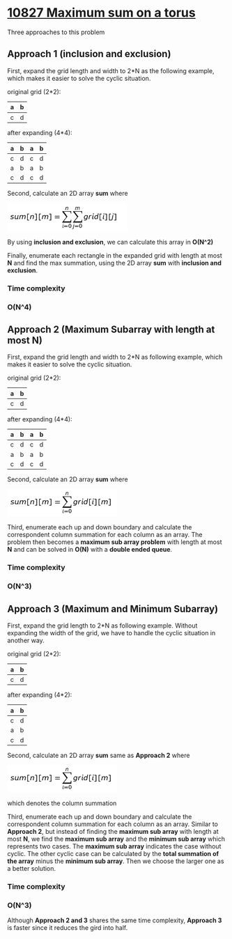 # [10827 Maximum sum on a torus](https://uva.onlinejudge.org/external/108/10827.pdf)
Three approaches to this problem
## Approach 1 (inclusion and exclusion)
First, expand the grid length and width to 2*N as the following example, which makes it easier to solve the cyclic situation.

original grid (2*2):

| a | b |
|---|---|
| c | d |

after expanding (4*4):

| a | b | a | b |
|---|---|---|---|
| c | d | c | d |
| a | b | a | b |
| c | d | c | d |

Second, calculate an 2D array **sum** where 

![image1](https://github.com/garylai00000/UVa-online-judge/blob/master/UVa10827/images/image1.png?raw=true)

By using **inclusion and exclusion**, we can calculate this array in **O(N^2)**

Finally, enumerate each rectangle in the expanded grid with length at most **N** and find the max summation, using the 2D array **sum** with **inclusion and exclusion**.

### Time complexity
### O(N^4) 

## Approach 2 (Maximum Subarray with length at most N)
First, expand the grid length and width to 2*N as following example, which makes it easier to solve the cyclic situation.

original grid (2*2):

| a | b |
|:-:|---|
| c | d |

after expanding (4*4):

| a | b | a | b |
|:-:|---|---|---|
| c | d | c | d |
| a | b | a | b |
| c | d | c | d |

Second, calculate an 2D array **sum** where 

![image2](https://github.com/garylai00000/UVa-online-judge/blob/master/UVa10827/images/image2.png?raw=true)


Third, enumerate each up and down boundary and calculate the correspondent column summation for each column as an array. The problem then becomes a **maximum sub array problem** with length at most **N** and can be solved in **O(N)** with a **double ended queue**.

### Time complexity
### O(N^3) 

## Approach 3 (Maximum and Minimum Subarray)
First, expand the grid length to 2*N as following example. Without expanding the width of the grid, we have to handle the cyclic situation in another way.

original grid (2*2):

| a | b |
|:-:|---|
| c | d |

after expanding (4*2):

| a | b | 
|:-:|---|
| c | d |
| a | b |
| c | d | 

Second, calculate an 2D array **sum**  same as **Approach 2** where 


![image2](https://github.com/garylai00000/UVa-online-judge/blob/master/UVa10827/images/image2.png?raw=true)

which denotes the column summation

Third, enumerate each up and down boundary and calculate the correspondent column summation for each column as an array. Similar to **Approach 2**, but instead of finding the **maximum sub array** with length at most **N**, we find the **maximum sub array** and the **minimum sub array** which represents two cases. The **maximum sub array** indicates the case without cyclic. The other cyclic case can be calculated by the **total summation of the array** minus the **minimum sub array**. Then we choose the larger one as a better solution.

### Time complexity
### O(N^3) 

Although **Approach 2 and 3** shares the same time complexity, **Approach 3** is faster since it reduces the gird into half.
